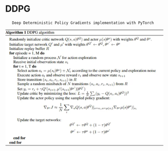 # DDPG

       Deep Deterministic Policy Gradients implementation with PyTorch

![alt text](https://github.com/Aktharnvdv/DDPG/blob/main/ddpg.PNG)

